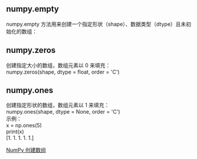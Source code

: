 ## numpy.empty
numpy.empty 方法用来创建一个指定形状（shape）、数据类型（dtype）且未初始化的数组：  
## numpy.zeros
创建指定大小的数组，数组元素以 0 来填充：  
numpy.zeros(shape, dtype = float, order = 'C')
## numpy.ones
创建指定形状的数组，数组元素以 1 来填充：  
numpy.ones(shape, dtype = None, order = 'C')  
示例：  
x = np.ones(5)    
print(x)  
[1. 1. 1. 1. 1.]  

[NumPy 创建数组](https://www.runoob.com/numpy/numpy-array-creation.html)
 

